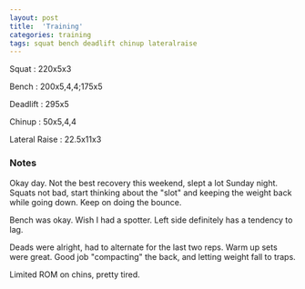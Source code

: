 ```yaml
---
layout: post
title:  'Training'
categories: training
tags: squat bench deadlift chinup lateralraise
---
```


Squat       :   220x5x3

Bench       :   200x5,4,4;175x5

Deadlift    :   295x5

Chinup      :   50x5,4,4

Lateral Raise   :   22.5x11x3

### Notes

Okay day. Not the best recovery this weekend, slept a lot Sunday night. Squats not bad,
start thinking about the "slot" and keeping the weight back while going down. Keep on
doing the bounce.

Bench was okay. Wish I had a spotter. Left side definitely has a tendency to lag.

Deads were alright, had to alternate for the last two reps. Warm up sets were great. Good
job "compacting" the back, and letting weight fall to traps.

Limited ROM on chins, pretty tired.
